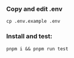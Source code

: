### Copy and edit .env

```
cp .env.example .env
```

### Install and test:

```
pnpm i && pnpm run test
```
